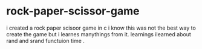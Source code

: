 # rock-paper-scissor-game
i created  a rock paper scisoor game in c 
i know this was not the best way to create the game but i learnes manythings from it.
learnings
ilearned about rand and srand functuion time .
